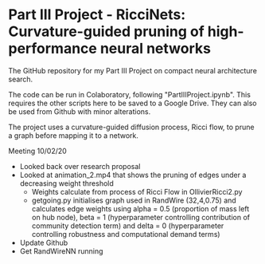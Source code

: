 # Part III Project - RicciNets: Curvature-guided pruning of high-performance neural networks
The GitHub repository for my Part III Project on compact neural architecture search.

The code can be run in Colaboratory, following "PartIIIProject.ipynb". This requires the other scripts here to be saved to a Google Drive. They can also be used from Github with minor alterations.

The project uses a curvature-guided diffusion process, Ricci flow, to prune a graph before mapping it to a network.


Meeting 10/02/20
- Looked back over research proposal
- Looked at animation_2.mp4 that shows the pruning of edges under a decreasing weight threshold
  - Weights calculate from process of Ricci Flow in OllivierRicci2.py
  - getgoing.py initialises graph used in RandWire (32,4,0.75) and calculates edge weights using alpha = 0.5 (proportion of mass left on hub node), beta = 1 (hyperparameter controlling contribution of community detection term) and delta = 0 (hyperparameter controlling robustness and computational demand terms)
- Update Github
- Get RandWireNN running
